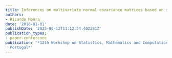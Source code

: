 ```yaml
---
title: Inferences on multivariate normal covariance matrices based on synthetic data
authors:
- Ricardo Moura
date: '2018-01-01'
publishDate: '2025-06-12T11:12:54.402281Z'
publication_types:
- paper-conference
publication: '*12th Workshop on Statistics, Mathematics and Computation, Covilhã,
  Portugal*'
---
```

